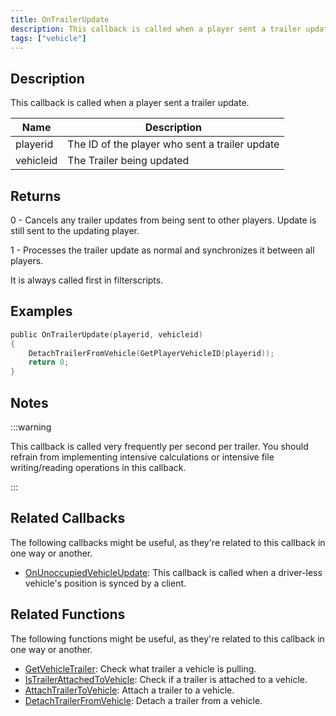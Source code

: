 ```yaml
---
title: OnTrailerUpdate
description: This callback is called when a player sent a trailer update.
tags: ["vehicle"]
---
```


## Description

This callback is called when a player sent a trailer update.

| Name      | Description                                    |
| --------- | ---------------------------------------------- |
| playerid  | The ID of the player who sent a trailer update |
| vehicleid | The Trailer being updated                      |

## Returns

0 - Cancels any trailer updates from being sent to other players. Update is still sent to the updating player.

1 - Processes the trailer update as normal and synchronizes it between all players.

It is always called first in filterscripts.

## Examples

```c
public OnTrailerUpdate(playerid, vehicleid)
{
    DetachTrailerFromVehicle(GetPlayerVehicleID(playerid));
    return 0;
}
```

## Notes

:::warning

This callback is called very frequently per second per trailer. You should refrain from implementing intensive calculations or intensive file writing/reading operations in this callback.

:::

## Related Callbacks

The following callbacks might be useful, as they're related to this callback in one way or another. 

- [OnUnoccupiedVehicleUpdate](OnUnoccupiedVehicleUpdate): This callback is called when a driver-less vehicle's position is synced by a client. 

## Related Functions

The following functions might be useful, as they're related to this callback in one way or another. 

- [GetVehicleTrailer](../functions/GetVehicleTrailer): Check what trailer a vehicle is pulling.
- [IsTrailerAttachedToVehicle](../functions/IsTrailerAttachedToVehicle): Check if a trailer is attached to a vehicle.
- [AttachTrailerToVehicle](../functions/AttachTrailerToVehicle): Attach a trailer to a vehicle.
- [DetachTrailerFromVehicle](../functions/DetachTrailerFromVehicle): Detach a trailer from a vehicle.
